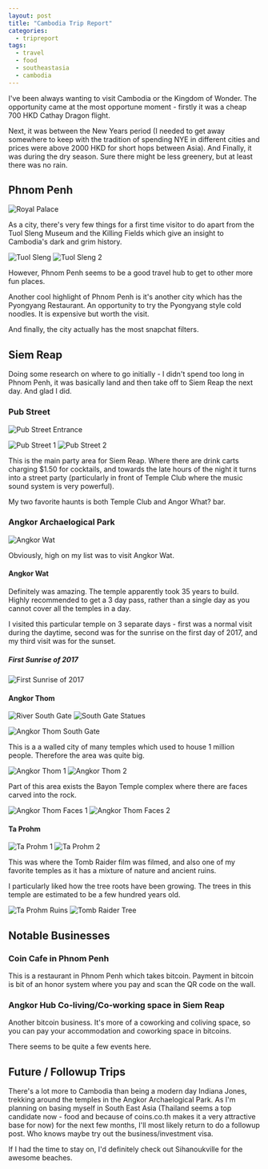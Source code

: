 ```yaml
---
layout: post
title: "Cambodia Trip Report"
categories:
  - tripreport
tags:
  - travel
  - food
  - southeastasia
  - cambodia
---
```


I've been always wanting to visit Cambodia or the Kingdom of Wonder. The opportunity came at the most opportune moment - firstly it was a cheap 700 HKD Cathay Dragon flight.

Next, it was between the New Years period (I needed to get away somewhere to keep with the tradition of spending NYE in different cities and prices were above 2000 HKD for short hops between Asia). And Finally, it was during the dry season. Sure there might be less greenery, but at least there was no rain.

## Phnom Penh

![Royal Palace](https://images.itinerantfoodie.com/cambodia-trip-report/resized-phnom-penh-palace.png)

As a city, there's very few things for a first time visitor to do apart from the Tuol Sleng Museum and the Killing Fields which give an insight to Cambodia's dark and grim history.

![Tuol Sleng](https://images.itinerantfoodie.com/cambodia-trip-report/resized-IMG_3438.png)
![Tuol Sleng 2](https://images.itinerantfoodie.com/cambodia-trip-report/resized-IMG_3428.png)

However, Phnom Penh seems to be a good travel hub to get to other more fun places.

Another cool highlight of Phnom Penh is it's another city which has the Pyongyang Restaurant. An opportunity to try the Pyongyang style cold noodles. It is expensive but worth the visit.

And finally, the city actually has the most snapchat filters.

## Siem Reap

Doing some research on where to go initially - I didn't spend too long in Phnom Penh, it was basically land and then take off to Siem Reap the next day. And glad I did.

### Pub Street

![Pub Street Entrance](https://images.itinerantfoodie.com/cambodia-trip-report/resized-IMG_3472.png)

![Pub Street 1](https://images.itinerantfoodie.com/cambodia-trip-report/resized-pub-street-nye.png)
![Pub Street 2](https://images.itinerantfoodie.com/cambodia-trip-report/resized-pub-street-nye-2.png)

This is the main party area for Siem Reap. Where there are drink carts charging $1.50 for cocktails, and towards the late hours of the night it turns into a street party (particularly in front of Temple Club where the music sound system is very powerful).

My two favorite haunts is both Temple Club and Angor What? bar.

### Angkor Archaelogical Park

![Angkor Wat](https://images.itinerantfoodie.com/cambodia-trip-report/resized-angkor-wat-1.png)

Obviously, high on my list was to visit Angkor Wat.

#### Angkor Wat

Definitely was amazing. The temple apparently took 35 years to build. Highly recommended to get a 3 day pass, rather than a single day as you cannot cover all the temples in a day.

I visited this particular temple on 3 separate days - first was a normal visit during the daytime, second was for the sunrise on the first day of 2017, and my third visit was for the sunset.

##### First Sunrise of 2017

![First Sunrise of 2017](https://images.itinerantfoodie.com/cambodia-trip-report/resized-siem-reap-angor-wat-sunrise.png)

#### Angkor Thom

![River South Gate](https://images.itinerantfoodie.com/cambodia-trip-report/resized-bayon-river-south-gate.png)
![South Gate Statues](https://images.itinerantfoodie.com/cambodia-trip-report/resized-bayon-south-gate.png)

![Angkor Thom South Gate](https://images.itinerantfoodie.com/cambodia-trip-report/resized-IMG_3541.png)

This is a a walled city of many temples which used to house 1 million people. Therefore the area was quite big.

![Angkor Thom 1](https://images.itinerantfoodie.com/cambodia-trip-report/resized-angor-thom-1.png)
![Angkor Thom 2](https://images.itinerantfoodie.com/cambodia-trip-report/resized-angor-thom-2.png)

Part of this area exists the Bayon Temple complex where there are faces carved into the rock.

![Angkor Thom Faces 1](https://images.itinerantfoodie.com/cambodia-trip-report/resized-angor-thom-faces-1.png)
![Angkor Thom Faces 2](https://images.itinerantfoodie.com/cambodia-trip-report/resized-angor-thom-faces-2.png)


#### Ta Prohm

![Ta Prohm 1](https://images.itinerantfoodie.com/cambodia-trip-report/resized-ta-prohm-1.png)
![Ta Prohm 2](https://images.itinerantfoodie.com/cambodia-trip-report/resized-ta-prohm-2.png)

This was where the Tomb Raider film was filmed, and also one of my favorite temples as it has a mixture of nature and ancient ruins.

I particularly liked how the tree roots have been growing. The trees in this temple are estimated to be a few hundred years old.

![Ta Prohm Ruins](https://images.itinerantfoodie.com/cambodia-trip-report/resized-IMG_3631.png)
![Tomb Raider Tree](https://images.itinerantfoodie.com/cambodia-trip-report/resized-ta-prohm-tomb-raider-tree.png)

## Notable Businesses

### Coin Cafe in Phnom Penh

This is a restaurant in Phnom Penh which takes bitcoin. Payment in bitcoin is bit of an honor system where you pay and scan the QR code on the wall.

### Angkor Hub Co-living/Co-working space in Siem Reap

Another bitcoin business. It's more of a coworking and coliving space, so you can pay your accommodation and coworking space in bitcoins.

There seems to be quite a few events here.

## Future / Followup Trips

There's a lot more to Cambodia than being a modern day Indiana Jones, trekking around the temples in the Angkor Archaelogical Park. As I'm planning on basing myself in South East Asia (Thailand seems a top candidate now - food and because of coins.co.th makes it a very attractive base for now) for the next few months, I'll most likely return to do a followup post. Who knows maybe try out the business/investment visa.

If I had the time to stay on, I'd definitely check out Sihanoukville for the awesome beaches.
